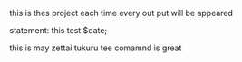 this is thes project
each time every out put will be appeared 

statement: 
this test $date;

this is may zettai tukuru 
tee comamnd is great 
